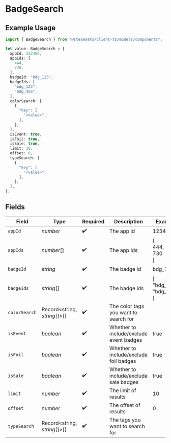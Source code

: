 # BadgeSearch

## Example Usage

```typescript
import { BadgeSearch } from "@steamsets/client-ts/models/components";

let value: BadgeSearch = {
  appId: 123456,
  appIds: [
    444,
    730,
  ],
  badgeId: "bdg_123",
  badgeIds: [
    "bdg_123",
    "bdg_456",
  ],
  colorSearch: [
    {
      "key": [
        "<value>",
      ],
    },
  ],
  isEvent: true,
  isFoil: true,
  isSale: true,
  limit: 10,
  offset: 0,
  typeSearch: [
    {
      "key": [
        "<value>",
      ],
    },
  ],
};
```

## Fields

| Field                                   | Type                                    | Required                                | Description                             | Example                                 |
| --------------------------------------- | --------------------------------------- | --------------------------------------- | --------------------------------------- | --------------------------------------- |
| `appId`                                 | *number*                                | :heavy_check_mark:                      | The app id                              | 123456                                  |
| `appIds`                                | *number*[]                              | :heavy_check_mark:                      | The app ids                             | [<br/>444,<br/>730<br/>]                |
| `badgeId`                               | *string*                                | :heavy_check_mark:                      | The badge id                            | bdg_123                                 |
| `badgeIds`                              | *string*[]                              | :heavy_check_mark:                      | The badge ids                           | [<br/>"bdg_123",<br/>"bdg_456"<br/>]    |
| `colorSearch`                           | Record<string, *string*[]>[]            | :heavy_check_mark:                      | The color tags you want to search for   |                                         |
| `isEvent`                               | *boolean*                               | :heavy_check_mark:                      | Whether to include/exclude event badges | true                                    |
| `isFoil`                                | *boolean*                               | :heavy_check_mark:                      | Whether to include/exclude foil badges  | true                                    |
| `isSale`                                | *boolean*                               | :heavy_check_mark:                      | Whether to include/exclude sale badges  | true                                    |
| `limit`                                 | *number*                                | :heavy_check_mark:                      | The limit of results                    | 10                                      |
| `offset`                                | *number*                                | :heavy_check_mark:                      | The offset of results                   | 0                                       |
| `typeSearch`                            | Record<string, *string*[]>[]            | :heavy_check_mark:                      | The tags you want to search for         |                                         |